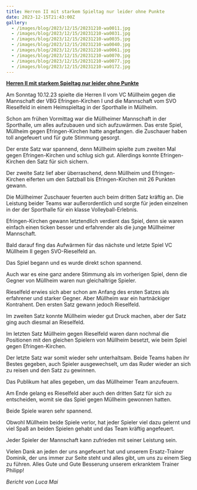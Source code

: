 ```yaml
---
title: Herren II mit starkem Spieltag nur leider ohne Punkte
date: 2023-12-15T21:43:00Z
gallery:
  - /images/blog/2023/12/15/20231210-wa0011.jpg
  - /images/blog/2023/12/15/20231210-wa0031.jpg
  - /images/blog/2023/12/15/20231210-wa0035.jpg
  - /images/blog/2023/12/15/20231210-wa0040.jpg
  - /images/blog/2023/12/15/20231210-wa0061.jpg
  - /images/blog/2023/12/15/20231210-wa0070.jpg
  - /images/blog/2023/12/15/20231210-wa0077.jpg
  - /images/blog/2023/12/15/20231210-wa0172.jpg
---
```


**<u>Herren II mit starkem Spieltag nur leider ohne Punkte</u>**

Am Sonntag 10.12.23 spielte die Herren II vom VC Müllheim gegen die
Mannschaft der VBG Efringen-Kirchen I und die Mannschaft vom SVO
Rieselfeld in einem Heimspieltag in der Sporthalle in Müllheim.

Schon am frühen Vormittag war die Müllheimer Mannschaft in der
Sporthalle, um alles aufzubauen und sich aufzuwärmen. Das erste Spiel,
Müllheim gegen Efringen-Kirchen hatte angefangen. die Zuschauer haben
toll angefeuert und für gute Stimmung gesorgt.

Der erste Satz war spannend, denn Müllheim spielte zum zweiten Mal gegen
Efringen-Kirchen und schlug sich gut. Allerdings konnte Efringen-Kirchen
den Satz für sich sichern.

Der zweite Satz lief aber überraschend, denn Müllheim und
Efringen-Kirchen eiferten um den Satzball bis Efringen-Kirchen mit 26
Punkten gewann.

Die Müllheimer Zuschauer feuerten auch beim dritten Satz kräftig an. Die
Leistung beider Teams war außerordentlich und sorgte für jeden einzelnen
in der der Sporthalle für ein klasse Volleyball-Erlebnis.

Efringen-Kirchen gewann letztendlich verdient das Spiel, denn sie waren
einfach einen ticken besser und erfahrender als die junge Müllheimer
Mannschaft.

Bald darauf fing das Aufwärmen für das nächste und letzte Spiel VC
Müllheim II gegen SVO-Rieselfeld an.

Das Spiel begann und es wurde direkt schon spannend.

Auch war es eine ganz andere Stimmung als im vorherigen Spiel, denn die
Gegner von Müllheim waren nun gleichaltrige Spieler.

Rieselfeld erwies sich aber schon am Anfang des ersten Satzes als
erfahrener und starker Gegner. Aber Müllheim war ein hartnäckiger
Kontrahent. Den ersten Satz gewann jedoch Rieselfeld.

Im zweiten Satz konnte Müllheim wieder gut Druck machen, aber der Satz
ging auch diesmal an Rieselfeld.

Im letzten Satz Müllheim gegen Rieselfeld waren dann nochmal die
Positionen mit den gleichen Spielern von Müllheim besetzt, wie beim
Spiel gegen Efringen-Kirchen.

Der letzte Satz war somit wieder sehr unterhaltsam. Beide Teams haben
ihr Bestes gegeben, auch Spieler ausgewechselt, um das Ruder wieder an
sich zu reisen und den Satz zu gewinnen.

Das Publikum hat alles gegeben, um das Müllheimer Team anzufeuern.

Am Ende gelang es Rieselfeld aber auch den dritten Satz für sich zu
entscheiden, womit sie das Spiel gegen Müllheim gewonnen hatten.

Beide Spiele waren sehr spannend.

Obwohl Müllheim beide Spiele verlor, hat jeder Spieler viel dazu gelernt
und viel Spaß an beiden Spielen gehabt und das Team kräftig angefeuert.

Jeder Spieler der Mannschaft kann zufrieden mit seiner Leistung sein.

Vielen Dank an jeden der uns angefeuert hat und unserem Ersatz-Trainer
Dominik, der uns immer zur Seite steht und alles gibt, um uns zu einem
Sieg zu führen. Alles Gute und Gute Besserung unserem erkranktem Trainer
Philipp!

<i>Bericht von Luca Mai</i>
